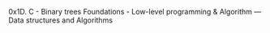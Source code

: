 0x1D. C - Binary trees
 Foundations - Low-level programming & Algorithm ― Data structures and Algorithms


